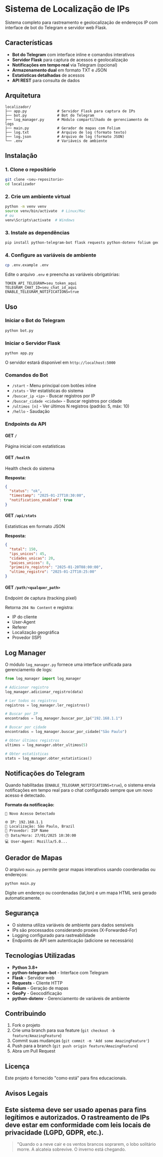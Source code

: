 # Sistema de Localização de IPs

Sistema completo para rastreamento e geolocalização de endereços IP com interface de bot do Telegram e servidor web Flask.

## Características

- **Bot do Telegram** com interface inline e comandos interativos
- **Servidor Flask** para captura de acessos e geolocalização
- **Notificações em tempo real** via Telegram (opcional)
- **Armazenamento dual** em formato TXT e JSON
- **Estatísticas detalhadas** de acessos
- **API REST** para consulta de dados

## Arquitetura

```
localizador/
├── app.py              # Servidor Flask para captura de IPs
├── bot.py              # Bot do Telegram
├── log_manager.py      # Módulo compartilhado de gerenciamento de logs
├── main.py             # Gerador de mapas com Folium
├── log.txt             # Arquivo de log (formato texto)
├── log.json            # Arquivo de log (formato JSON)
└── .env                # Variáveis de ambiente
```

## Instalação

### 1. Clone o repositório

```bash
git clone <seu-repositorio>
cd localizador
```

### 2. Crie um ambiente virtual

```bash
python -m venv venv
source venv/bin/activate  # Linux/Mac
# ou
venv\Scripts\activate  # Windows
```

### 3. Instale as dependências

```bash
pip install python-telegram-bot flask requests python-dotenv folium geopy
```

### 4. Configure as variáveis de ambiente

```bash
cp .env.example .env
```

Edite o arquivo `.env` e preencha as variáveis obrigatórias:

```env
TOKEN_API_TELEGRAM=seu_token_aqui
TELEGRAM_CHAT_ID=seu_chat_id_aqui
ENABLE_TELEGRAM_NOTIFICATIONS=true
```

## Uso

### Iniciar o Bot do Telegram

```bash
python bot.py
```

### Iniciar o Servidor Flask

```bash
python app.py
```

O servidor estará disponível em `http://localhost:5000`

### Comandos do Bot

- `/start` - Menu principal com botões inline
- `/stats` - Ver estatísticas do sistema
- `/buscar_ip <ip>` - Buscar registros por IP
- `/buscar_cidade <cidade>` - Buscar registros por cidade
- `/ultimos [n]` - Ver últimos N registros (padrão: 5, máx: 10)
- `/hello` - Saudação

### Endpoints da API

#### GET `/`
Página inicial com estatísticas

#### GET `/health`
Health check do sistema

**Resposta:**
```json
{
  "status": "ok",
  "timestamp": "2025-01-27T10:30:00",
  "notifications_enabled": true
}
```

#### GET `/api/stats`
Estatísticas em formato JSON

**Resposta:**
```json
{
  "total": 150,
  "ips_unicos": 45,
  "cidades_unicas": 20,
  "paises_unicos": 8,
  "primeiro_registro": "2025-01-20T08:00:00",
  "ultimo_registro": "2025-01-27T10:25:00"
}
```

#### GET `/path/<qualquer_path>`
Endpoint de captura (tracking pixel)

Retorna `204 No Content` e registra:
- IP do cliente
- User-Agent
- Referer
- Localização geográfica
- Provedor (ISP)

## Log Manager

O módulo `log_manager.py` fornece uma interface unificada para gerenciamento de logs:

```python
from log_manager import log_manager

# Adicionar registro
log_manager.adicionar_registro(data)

# Ler todos os registros
registros = log_manager.ler_registros()

# Buscar por IP
encontrados = log_manager.buscar_por_ip("192.168.1.1")

# Buscar por cidade
encontrados = log_manager.buscar_por_cidade("São Paulo")

# Obter últimos registros
ultimos = log_manager.obter_ultimos(5)

# Obter estatísticas
stats = log_manager.obter_estatisticas()
```

## Notificações do Telegram

Quando habilitadas (`ENABLE_TELEGRAM_NOTIFICATIONS=true`), o sistema envia notificações em tempo real para o chat configurado sempre que um novo acesso é detectado.

**Formato da notificação:**
```
🔔 Novo Acesso Detectado

🌐 IP: 192.168.1.1
📍 Localização: São Paulo, Brazil
🏢 Provedor: ISP Name
🕒 Data/Hora: 27/01/2025 10:30:00
💻 User-Agent: Mozilla/5.0...
```

## Gerador de Mapas

O arquivo `main.py` permite gerar mapas interativos usando coordenadas ou endereços:

```bash
python main.py
```

Digite um endereço ou coordenadas (lat,lon) e um mapa HTML será gerado automaticamente.

## Segurança

- O sistema utiliza variáveis de ambiente para dados sensíveis
- IPs são processados considerando proxies (X-Forwarded-For)
- Logging configurado para rastreabilidade
- Endpoints de API sem autenticação (adicione se necessário)

## Tecnologias Utilizadas

- **Python 3.8+**
- **python-telegram-bot** - Interface com Telegram
- **Flask** - Servidor web
- **Requests** - Cliente HTTP
- **Folium** - Geração de mapas
- **GeoPy** - Geocodificação
- **python-dotenv** - Gerenciamento de variáveis de ambiente

## Contribuindo

1. Fork o projeto
2. Crie uma branch para sua feature (`git checkout -b feature/AmazingFeature`)
3. Commit suas mudanças (`git commit -m 'Add some AmazingFeature'`)
4. Push para a branch (`git push origin feature/AmazingFeature`)
5. Abra um Pull Request

## Licença

Este projeto é fornecido "como está" para fins educacionais.
## Avisos Legais

Este sistema deve ser usado apenas para fins legítimos e autorizados. O rastreamento de IPs deve estar em conformidade com leis locais de privacidade (LGPD, GDPR, etc.).
---

> "Quando o a neve cair e os ventos brancos soprarem, o lobo solitário morre. A alcateia sobrevive. O inverno está chegando.

